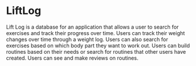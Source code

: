 # LiftLog
Lift Log is a database for an application that allows a user to search for exercises and track their progress over time. Users can track their weight changes over time through a weight log. Users can also search for exercises based on which body part they want to work out.  Users can build routines based on their needs or search for routines that other users have created. Users can see and make reviews on routines. 

